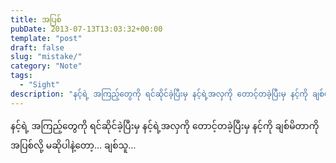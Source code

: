 ```yaml
---
title: အပြစ်
pubDate: 2013-07-13T13:03:32+00:00
template: "post"
draft: false
slug: "mistake/"
category: "Note"
tags:
  - "Sight"
description: "နင့်ရဲ့ အကြည့်တွေကို ရင်ဆိုင်ခဲ့ပြီးမှ နင့်ရဲ့အလှကို တောင့်တခဲ့ပြီးမှ နင့်ကို ချစ်မိတာကို အပြစ်လို့ မဆိုပါနဲ့တော့… ချစ်သူ…"
---
```


နင့်ရဲ့ အကြည့်တွေကို ရင်ဆိုင်ခဲ့ပြီးမှ နင့်ရဲ့အလှကို တောင့်တခဲ့ပြီးမှ နင့်ကို ချစ်မိတာကို အပြစ်လို့ မဆိုပါနဲ့တော့… ချစ်သူ…
